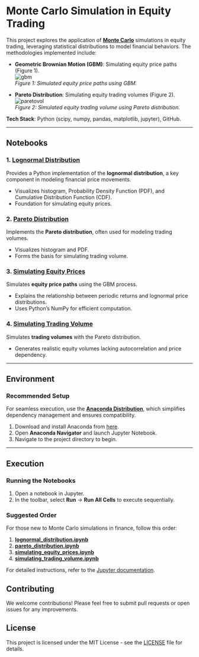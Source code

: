 # Monte Carlo Simulation in Equity Trading  

This project explores the application of [**Monte Carlo**](https://en.wikipedia.org/wiki/Monte_Carlo_method) simulations in equity trading, leveraging statistical distributions to model financial behaviors. The methodologies implemented include:  

- **Geometric Brownian Motion (GBM)**: Simulating equity price paths (Figure 1).  
  ![gbm](https://github.com/nabilshadman/monte-carlo-simulation-trading/assets/13073461/330c43b3-b4fa-44ba-9338-aa553b9825fc)  
  *Figure 1: Simulated equity price paths using GBM.*  

- **Pareto Distribution**: Simulating equity trading volumes (Figure 2).  
  ![paretovol](https://github.com/nabilshadman/monte-carlo-simulation-trading/assets/13073461/6a9cfa5b-3fec-4933-af23-df0b27672be9)  
  *Figure 2: Simulated equity trading volume using Pareto distribution.*  

**Tech Stack**: Python (scipy, numpy, pandas, matplotlib, jupyter), GitHub.

---

## Notebooks  

### 1. [**Lognormal Distribution**](https://github.com/nabilshadman/monte-carlo-simulation-equity-trading/blob/main/lognormal_distribution.ipynb)  
Provides a Python implementation of the **lognormal distribution**, a key component in modeling financial price movements.  
- Visualizes histogram, Probability Density Function (PDF), and Cumulative Distribution Function (CDF).  
- Foundation for simulating equity prices.  

### 2. [**Pareto Distribution**](https://github.com/nabilshadman/monte-carlo-simulation-equity-trading/blob/main/pareto_distribution.ipynb)  
Implements the **Pareto distribution**, often used for modeling trading volumes.  
- Visualizes histogram and PDF.  
- Forms the basis for simulating trading volume.  

### 3. [**Simulating Equity Prices**](https://github.com/nabilshadman/monte-carlo-simulation-equity-trading/blob/main/simulating_equity_prices.ipynb)  
Simulates **equity price paths** using the GBM process.  
- Explains the relationship between periodic returns and lognormal price distributions.  
- Uses Python’s NumPy for efficient computation.  

### 4. [**Simulating Trading Volume**](https://github.com/nabilshadman/monte-carlo-simulation-equity-trading/blob/main/simulating_trading_volume.ipynb)  
Simulates **trading volumes** with the Pareto distribution.  
- Generates realistic equity volumes lacking autocorrelation and price dependency.  

---

## Environment  

### Recommended Setup  
For seamless execution, use the [**Anaconda Distribution**](https://docs.anaconda.com/free/anaconda/index.html), which simplifies dependency management and ensures compatibility.  

1. Download and install Anaconda from [here](https://www.anaconda.com/download).  
2. Open **Anaconda Navigator** and launch Jupyter Notebook.  
3. Navigate to the project directory to begin.  

---

## Execution  

### Running the Notebooks  
1. Open a notebook in Jupyter.  
2. In the toolbar, select **Run** → **Run All Cells** to execute sequentially.  

### Suggested Order  
For those new to Monte Carlo simulations in finance, follow this order:  
1. [**lognormal_distribution.ipynb**](https://github.com/nabilshadman/monte-carlo-simulation-equity-trading/blob/main/lognormal_distribution.ipynb)  
2. [**pareto_distribution.ipynb**](https://github.com/nabilshadman/monte-carlo-simulation-equity-trading/blob/main/pareto_distribution.ipynb)  
3. [**simulating_equity_prices.ipynb**](https://github.com/nabilshadman/monte-carlo-simulation-equity-trading/blob/main/simulating_equity_prices.ipynb)  
4. [**simulating_trading_volume.ipynb**](https://github.com/nabilshadman/monte-carlo-simulation-equity-trading/blob/main/simulating_trading_volume.ipynb)  

For detailed instructions, refer to the [Jupyter documentation](https://docs.jupyter.org/en/latest/).  

## Contributing

We welcome contributions! Please feel free to submit pull requests or open issues for any improvements.

## License

This project is licensed under the MIT License - see the [LICENSE](./LICENSE.txt) file for details. 
